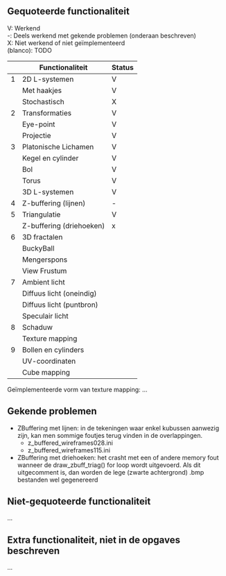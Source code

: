 ## Gequoteerde functionaliteit

V: Werkend  
-: Deels werkend met gekende problemen (onderaan beschreven)  
X: Niet werkend of niet geïmplementeerd  
(blanco): TODO  


|   | Functionaliteit      | Status |
|---|---------------------------|---|
| 1 | 2D L-systemen             | V |
|   | Met haakjes               | V |
|   | Stochastisch              | X |
| 2 | Transformaties            | V |
|   | Eye-point                 | V |
|   | Projectie                 | V |
| 3 | Platonische Lichamen      | V |
|   | Kegel en cylinder         | V |
|   | Bol                       | V |
|   | Torus                     | V |
|   | 3D L-systemen             | V |
| 4 | Z-buffering (lijnen)      | - |
| 5 | Triangulatie              | V |
|   | Z-buffering (driehoeken)  | x |
| 6 | 3D fractalen              |   |
|   | BuckyBall                 |   |
|   | Mengerspons               |   |
|   | View Frustum              |   |
| 7 | Ambient licht             |   |
|   | Diffuus licht (oneindig)  |   |
|   | Diffuus licht (puntbron)  |   |
|   | Speculair licht           |   |
| 8 | Schaduw                   |   |
|   | Texture mapping           |   |
| 9 | Bollen en cylinders       |   |
|   | UV-coordinaten            |   |
|   | Cube mapping              |   |

Geïmplementeerde vorm van texture mapping: ...

## Gekende problemen 

* ZBuffering met lijnen: in de tekeningen waar enkel kubussen aanwezig zijn, kan men sommige foutjes terug vinden in de overlappingen. 
    + z_buffered_wireframes028.ini 
    + z_buffered_wireframes115.ini
* ZBuffering met driehoeken: het crasht met een of andere memory fout wanneer de draw_zbuff_triag() for loop wordt uitgevoerd. Als dit uitgecomment is, dan worden de lege (zwarte achtergrond) .bmp bestanden wel gegenereerd

## Niet-gequoteerde functionaliteit
...

## Extra functionaliteit, niet in de opgaves beschreven
...

